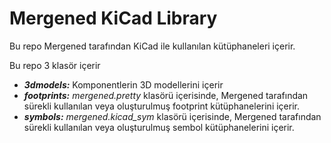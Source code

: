 # Mergened KiCad Library
Bu repo Mergened tarafından KiCad ile kullanılan kütüphaneleri içerir.

Bu repo 3 klasör içerir

* **_3dmodels:_** Komponentlerin 3D modellerini içerir
* **_footprints:_** _mergened.pretty_ klasörü içerisinde, Mergened tarafından sürekli kullanılan veya oluşturulmuş footprint kütüphanelerini içerir.
* **_symbols:_** _mergened.kicad_sym_ klasörü içerisinde, Mergened tarafından sürekli kullanılan veya oluşturulmuş sembol kütüphanelerini içerir.